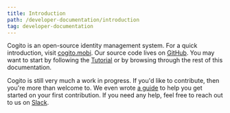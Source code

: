 ```yaml
---
title: Introduction
path: /developer-documentation/introduction
tag: developer-documentation
---
```

Cogito is an open-source identity management system. For a quick introduction,
visit [cogito.mobi]. Our source code lives on
[GitHub](https://github.com/philips-software/cogito). You may want to start by
following the [Tutorial](/developer-documentation/tutorial) or by browsing
through the rest of this documentation.

Cogito is still very much a work in progress. If you'd like to contribute, then
you're more than welcome to. We even wrote
[a guide](https://github.com/philips-software/cogito/blob/master/Contributing.md)
to help you get started on your first contribution. If you need any help, feel
free to reach out to us on [Slack](https://philips-software-slackin.now.sh/).

[cogito.mobi]: /